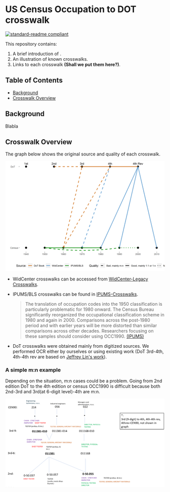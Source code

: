 # US Census Occupation to DOT crosswalk
[![standard-readme compliant](https://img.shields.io/badge/readme%20style-standard-brightgreen.svg?style=flat-square)](https://github.com/RichardLitt/standard-readme)

This repository contains:
1. A brief introduction of .
2. An illustration of known crosswalks.
3. Links to each crosswalk **(Shall we put them here?)**. 

## Table of Contents
- [Background](#background)
- [Crosswalk Overview](#crosswalk-overview)
## Background
Blabla


## Crosswalk Overview
The graph below shows the original source and quality of each crosswalk.

<img src="/src/crosswalk.png" alt="Crosswalk Overview"/>

* WidCenter crosswalks can be accessed from [WidCenter-Legacy Crosswalks](https://www.widcenter.org/document/legacy-crosswalks/).

* IPUMS/BLS crosswalks can be found in [IPUMS-Crosswalks](https://usa.ipums.org/usa/volii/occ_ind.shtml). 

  >The translation of occupation codes into the 1950 classification is particularly problematic for 1980 onward. The Census Bureau significantly reorganized the occupational classification scheme in 1980 and again in 2000. Comparisons across the post-1980 period and with earlier years will be more distorted than similar comparisons across other decades. Researchers focusing on these samples should consider using OCC1990. [(IPUMS)](https://usa.ipums.org/usa-action/variables/OCC1950#comparability_section)


* DoT crosswalks were obtained mainly from digitized sources. We performed OCR either by ourselves or using existing work (DoT 3rd-4th, 4th-4th rev are based on [Jeffrey Lin's work](https://github.com/jeffrlin/new-work)).
 ### A simple m:n example
 Depending on the situation, m:n cases could be a problem. Going from 2nd edition DoT to the 4th edition or census OCC1990 is difficult because both 2nd-3rd and 3rd(at 6-digit level)-4th are m:n. 
 
 <img src="/src/m_n_problem.png" alt="mn_problem"/>
 
 
 
 



